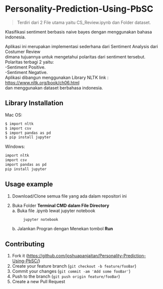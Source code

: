 # Personality-Prediction-Using-PbSC

> Terdiri dari 2 File utama yaitu CS_Review.ipynb dan Folder dataset.

Klasifikasi sentiment berbasis naive bayes dengan menggunakan bahasa indonesia.

Aplikasi ini merupakan implementasi sederhana dari Sentiment Analysis dari Costumer Review  
dimana tujuannya untuk mengetahui polaritas dari sentiment tersebut. Polaritas terbagi 2 yaitu:  
-Sentiment Positive.  
-Sentiment Negative.  
Aplikasi dibangun menggunakan Library NLTK link : https://www.nltk.org/book/ch06.html  
dan menggunakan dataset berbahasa indonesia.  

## Library Installation

Mac OS:

```sh
$ import nltk
$ import csv
$ import pandas as pd
$ pip install jupyter

```

Windows:

```sh
import nltk
import csv
import pandas as pd
pip install jupyter
```

## Usage example

1. Download/Clone semua file yang ada dalam repositori ini

2. Buka Folder **Terminal CMD dalam File Directory**  
   a. Buka file .ipynb lewat jupyter notebook
   ```sh
        jupyter notebook
   ```
   b. Jalankan Progran dengan Menekan tombol **Run**

## Contributing

1. Fork it (<https://github.com/joshuapanjaitan/Personality-Prediction-Using-PbSC/>)
2. Create your feature branch (`git checkout -b feature/fooBar`)
3. Commit your changes (`git commit -am 'Add some fooBar'`)
4. Push to the branch (`git push origin feature/fooBar`)
5. Create a new Pull Request
